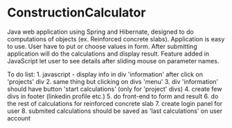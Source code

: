 # ConstructionCalculator

Java web application using Spring and Hibernate,
designed to do computations of objects (ex. Reinforced concrete slabs).
Application is easy to use. User have to put or choose values in form. After
submitting application will do the calculations and display result.
Feature added in JavaScript let user to see details after sliding mouse on
parameter names.

To do list: 
                1. javascript - display info in div 'information' after click on 'projects' div 
                2. same thing but clicking on divs 'menu' 
                3. div 'information' should have button 'start calculations' 
                (only for 'project' divs) 
                4. create few divs in footer (linkedin profile etc.) 
                5. do front-end to form and result 
                6. do the rest of calculations for reinforced concrete slab 
                7. create login panel for user 
                8. submited calculations should be saved as 'last calculations' on user account
